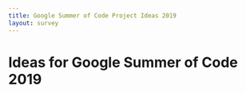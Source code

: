 ```yaml
---
title: Google Summer of Code Project Ideas 2019
layout: survey
---
```


# Ideas for Google Summer of Code 2019

